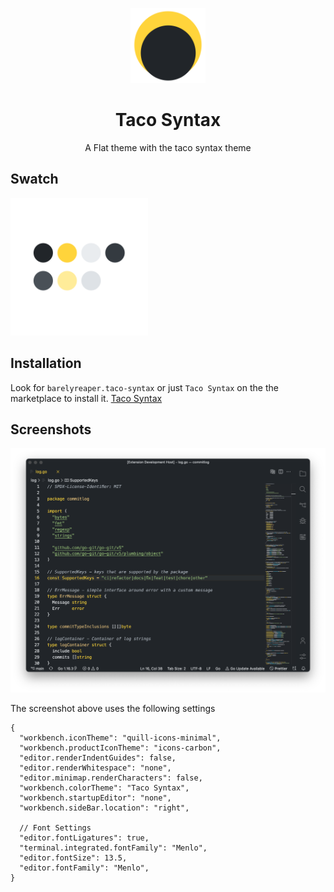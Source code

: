 <p align="center">
    <img src="assets/icon.png" height=120 /> 
</p>
<h1  align="center">Taco Syntax</h1>
<p align="center">
A Flat theme with the taco syntax theme
</p>

## Swatch

<img src="assets/Dots.png" height=220 /> 


## Installation 
Look for `barelyreaper.taco-syntax` or just `Taco Syntax` on the the marketplace to install it.
[Taco Syntax](https://marketplace.visualstudio.com/items?itemName=barelyreaper.taco-syntax)

## Screenshots
<p align="center">
    <img src="assets/preview-dark.png"/>
</p>

The screenshot above uses the following settings 
```jsonc
{
  "workbench.iconTheme": "quill-icons-minimal",
  "workbench.productIconTheme": "icons-carbon",
  "editor.renderIndentGuides": false,
  "editor.renderWhitespace": "none",
  "editor.minimap.renderCharacters": false,
  "workbench.colorTheme": "Taco Syntax",
  "workbench.startupEditor": "none",
  "workbench.sideBar.location": "right",

  // Font Settings
  "editor.fontLigatures": true,
  "terminal.integrated.fontFamily": "Menlo",
  "editor.fontSize": 13.5,
  "editor.fontFamily": "Menlo",
}
```
